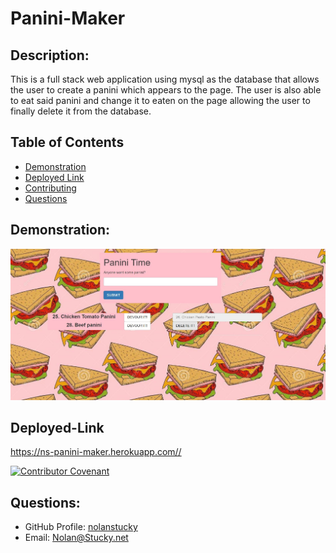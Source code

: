 # Panini-Maker

## Description: 
This is a full stack web application using mysql as the database that allows the user to create a panini which appears to the page. The user is also able to eat said panini and change it to eaten on the page allowing the user to finally delete it from the database. 

## Table of Contents
* [Demonstration](#demonstration)
* [Deployed Link](#deployed-link)
* [Contributing](#contributing)
* [Questions](#questions)

## Demonstration:
![alt-text](https://github.com/nolanstucky/Panini-Maker/blob/main/public/assets/Panini-maker-example.JPG)

## Deployed-Link
<https://ns-panini-maker.herokuapp.com//>

[![Contributor Covenant](https://img.shields.io/badge/Contributor%20Covenant-v2.0%20adopted-ff69b4.svg)](https://www.contributor-covenant.org/version/2/0/code_of_conduct/)

## Questions:
* GitHub Profile:  [nolanstucky](https://github.com/nolanstucky)
* Email: <Nolan@Stucky.net>
